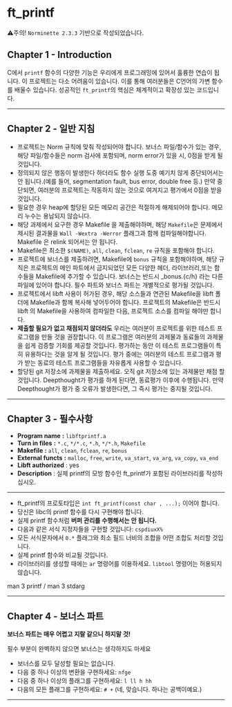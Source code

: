 # ft_printf

⚠️주의! `Norminette 2.3.3` 기반으로 작성되었습니다. 

## Chapter 1 - Introduction

C에서 `printf` 함수의 다양한 기능은 우리에게 프로그래밍에 있어서 훌륭한 연습이 됩니다. 이 프로젝트는 다소 어려움이 있습니다. 이를 통해 여러분들은 C언어의 가변 함수를 배울수 있습니다. 성공적인 `ft_printf`의 핵심은 체계적이고 확장성 있는 코드입니다.

---

## Chapter 2 - 일반 지침

- 프로젝트는 Norm 규칙에 맞춰 작성되어야 합니다. 보너스 파일/함수가 있는 경우,해당 파일/함수들은 norm 검사에 포함되며, norm error가 있을 시, 0점을 받게 될것입니다.
- 정의되지 않은 행동이 발생한다 하더라도 함수 실행 도중 예기치 않게 중단되어서는 안 됩니다.(예를 들어, segmentation fault, bus error, double free 등.) 만약 중단되면, 여러분의 프로젝트는 작동하지 않는 것으로 여겨지고 평가에서 0점을 받을 것입니다.
- 필요한 경우 heap에 할당된 모든 메모리 공간은 적절하게 해제되어야 합니다. 메모리 누수는 용납되지 않습니다.
- 해당 과제에서 요구한 경우 Makefile 을 제출해야하며, 해당 `Makefile`은 문제에서 제시된 결과물을 `Wall -Wextra -Werror` 플래그과 함께 컴파일해야합니다. Makefile 은 relink 되어서는 안 됩니다.
- Makefile은 최소한 `$(NAME)`, `all`, `clean`, `fclean`, `re` 규칙을 포함해야 합니다.
- 프로젝트에 보너스를 제출하려면, Makefile에 `bonus` 규칙을 포함해야하며, 해당 규칙은 프로젝트의 메인 파트에서 금지되었던 모든 다양한 헤더, 라이브러리,또는 함수들을 Makefile에 추가할 수 있습니다. 보너스는 반드시 _bonus.{c/h} 라는 다른 파일에 있어야 합니다. 필수 파트와 보너스 파트는 개별적으로 평가될 것입니다.
- 프로젝트에서 libft 사용이 허가된 경우, 해당 소스들과 연관된 Makefile을 libft 폴더에 Makefile과 함께 복사해 넣어두어야 합니다. 프로젝트의 Makefile은 반드시 libft 의 Makefile을 사용하여 컴파일한 다음, 프로젝트 소스를 컴파일 해야만 합니다.
- **제출할 필요가 없고 채점되지 않더라도** 우리는 여러분이 프로젝트를 위한 테스트 프로그램을 만들 것을 권장합니다. 이 프로그램은 여러분의 과제물과 동료들의 과제물을 쉽게 검증할 기회를 제공할 것입니다. 평가하는 동안 이 테스트 프로그램들이 특히 유용하다는 것을 알게 될 것입니다. 평가 중에는 여러분의 테스트 프로그램과 평가 받는 동료의 테스트 프로그램들을 자유롭게 사용할 수 있습니다.
- 할당된 git 저장소에 과제물을 제출하세요. 오직 git 저장소에 있는 과제물만 채점 할 것입니다. Deepthought가 평가를 하게 된다면, 동료평가 이후에 수행됩니다. 만약 Deepthought가 평가 중 오류가 발생한다면, 그 즉시 평가는 중지될 것입니다.

---

## Chapter 3 - 필수사항

- **Program name** **:** `libftprintf.a`
- **Turn in files** **:** `*.c`, `*/*.c`, `*.h`, `*/*.h`, `Makefile`
- **Makefile** **:** `all`, `clean`, `fclean`, `re`, `bonus`
- **External functs** **:** `malloc`, `free`, `write`, `va_start`, `va_arg`, `va_copy`, `va_end`
- **Libft authorized** : yes
- **Description** : 실제 printf의 모방 함수인 ft_printf가 포함된 라이브러리를 작성하십시오.

---

- ft_printf의 프로토타입은 `int ft_printf(const char , ...);` 이어야 합니다.
- 당신은 libc의 printf 함수를 다시 구현해야 합니다.
- 실제 printf 함수처럼 **버퍼 관리를 수행해서는 안 됩니다.**
- 다음과 같은 서식 지정자들을 구현할 것입니다: `cspdiuxX%`
- 모든 서식문자에서 `0.*` 플래그와 최소 필드 너비의 조합을 어떤 조합도 처리할 것입니다.
- 실제 printf 함수와 비교될 것입니다.
- 라이브러리를 생성할 때에는 `ar` 명령어를 이용하세요. `libtool` 명령어는 허용되지 않습니다.

man 3 printf / man 3 stdarg

---

## Chapter 4 - 보너스 파트

**보너스 파트는 매우 어렵고 지랄 같으니 하지말 것!**

필수 부분이 완벽하지 않으면 보너스는 생각하지도 마세요

- 보너스를 모두 달성할 필요는 없습니다.
- 다음 중 하나 이상의 변환을 구현하세요: `nfge`
- 다음 중 하나 이상의 플래그를 구현하세요: `l ll h hh`
- 다음의 모든 플래그를 구현하세요: `# +` (네, 맞습니다. 하나는 공백이예요.)

---
